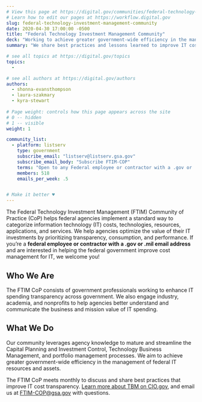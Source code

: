 ```yaml
---
# View this page at https://digital.gov/communities/federal-technology-investment-management-community
# Learn how to edit our pages at https://workflow.digital.gov
slug: federal-technology-investment-management-community
date: 2020-04-30 17:00:00 -0500
title: "Federal Technology Investment Management Community"
deck: "Working to achieve greater government-wide efficiency in the management of federal IT resources and assets"
summary: "We share best practices and lessons learned to improve IT cost transparency across government."

# see all topics at https://digital.gov/topics
topics:
  - 

# see all authors at https://digital.gov/authors
authors:
  - shonna-evansthompson
  - laura-szakmary
  - kyra-stewart
  
# Page weight: controls how this page appears across the site
# 0 -- hidden
# 1 -- visible
weight: 1

community_list:
  - platform: listserv
    type: government
    subscribe_email: "listserv@listserv.gsa.gov"
    subscribe_email_body: "Subscribe FTIM-COP"
    terms: "Open to any Federal employee or contractor with a .gov or .mil email address."
    members: 518
    emails_per_week: .5


# Make it better ♥
---
```

The Federal Technology Investment Management (FTIM) Community of Practice (CoP) helps federal agencies implement a standard way to categorize information technology (IT) costs, technologies, resources, applications, and services. We help agencies optimize the value of their IT investments by prioritizing transparency, consumption, and performance. If you’re a **federal employee or contractor with a .gov or .mil email address** and are interested in helping the federal government improve cost management for IT, we welcome you!

## Who We Are
The FTIM CoP consists of government professionals working to enhance IT spending transparency across government. We also engage industry, academia, and nonprofits to help agencies better understand and communicate the business and mission value of IT spending.

## What We Do
Our community leverages agency knowledge to mature and streamline the Capital Planning and Investment Control, Technology Business Management, and portfolio management processes. We aim to achieve greater government-wide efficiency in the management of federal IT resources and assets.

The FTIM CoP meets monthly to discuss and share best practices that improve IT cost transparency. [Learn more about TBM on CIO.gov](https://www.cio.gov/policies-and-priorities/tbm/), and email us at [FTIM-COP@gsa.gov](mailto:FTIM-COP@gsa.gov) with questions.



